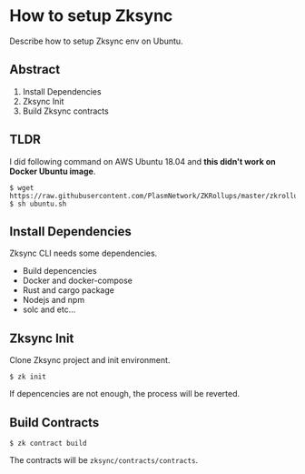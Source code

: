 # How to setup Zksync
Describe how to setup Zksync env on Ubuntu.

## Abstract

1. Install Dependencies
2. Zksync Init
3. Build Zksync contracts

## TLDR
I did following command on AWS Ubuntu 18.04 and **this didn't work on Docker Ubuntu image**.
```
$ wget https://raw.githubusercontent.com/PlasmNetwork/ZKRollups/master/zkrollup/scripts/ubuntu.sh
$ sh ubuntu.sh
```

## Install Dependencies

Zksync CLI needs some dependencies.
- Build depencencies
- Docker and docker-compose
- Rust and cargo package
- Nodejs and npm
- solc and etc...

## Zksync Init

Clone Zksync project and init environment.
```
$ zk init
```
If depencencies are not enough, the process will be reverted.

## Build Contracts

```
$ zk contract build
```
The contracts will be `zksync/contracts/contracts`.
